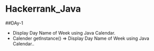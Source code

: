 # Hackerrank_Java

##DAy-1
* Display Day Name of Week using Java Calendar.
* Calender getInstance() => Display Day Name of Week using Java Calendar..
